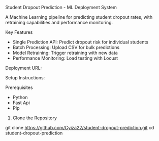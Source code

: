 Student Dropout Prediction - ML Deployment System


A Machine Learning pipeline for predicting student dropout rates, with retraining capabilities and performance monitoring.


Key Features
- Single Prediction API: Predict dropout risk for individual students
- Batch Processing: Upload CSV for bulk predictions
- Model Retraining: Trigger retraining with new data
- Performance Monitoring: Load testing with Locust

 Deployment URL:


Setup Instructions:

 Prerequisites
- Python 
- Fast Api
- Pip

 1. Clone the Repository

git clone https://github.com/Cyiza22/student-dropout-prediction.git
cd student-dropout-prediction
